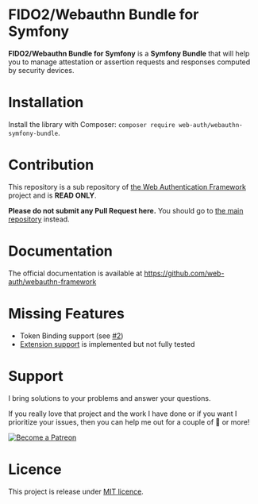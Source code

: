 # FIDO2/Webauthn Bundle for Symfony

**FIDO2/Webauthn Bundle for Symfony** is a **Symfony Bundle** that will help you to manage attestation or assertion requests and responses computed by security devices.

# Installation

Install the library with Composer: `composer require web-auth/webauthn-symfony-bundle`.

# Contribution

This repository is a sub repository of [the Web Authentication Framework](https://github.com/web-auth/webauthn-framework) project and is **READ ONLY**.

**Please do not submit any Pull Request here.**
You should go to [the main repository](https://github.com/web-auth/webauthn-framework) instead.

# Documentation

The official documentation is available at https://github.com/web-auth/webauthn-framework

# Missing Features

-   Token Binding support (see [#2](https://github.com/web-auth/webauthn-framework/issues/2))
-   [Extension support](https://www.w3.org/TR/webauthn/#extensions) is implemented but not fully tested

# Support

I bring solutions to your problems and answer your questions.

If you really love that project and the work I have done or if you want I prioritize your issues, then you can help me out for a couple of :beers: or more!

[![Become a Patreon](https://c5.patreon.com/external/logo/become_a_patron_button.png)](https://www.patreon.com/FlorentMorselli)

# Licence

This project is release under [MIT licence](LICENSE).
